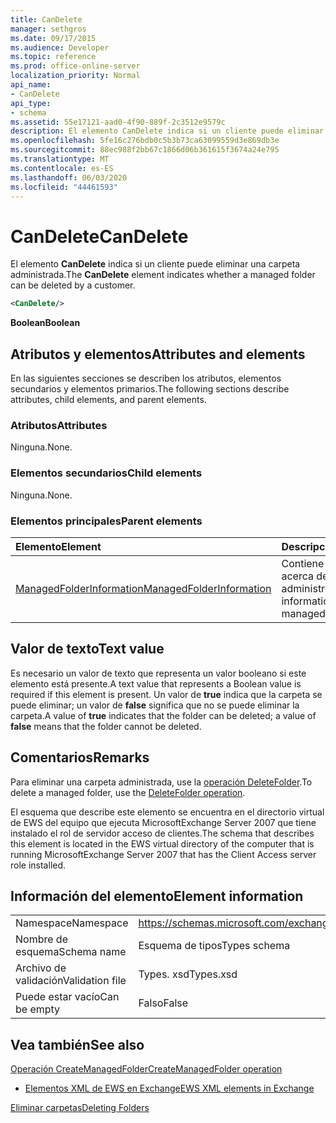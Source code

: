 ```yaml
---
title: CanDelete
manager: sethgros
ms.date: 09/17/2015
ms.audience: Developer
ms.topic: reference
ms.prod: office-online-server
localization_priority: Normal
api_name:
- CanDelete
api_type:
- schema
ms.assetid: 55e17121-aad0-4f90-889f-2c3512e9579c
description: El elemento CanDelete indica si un cliente puede eliminar una carpeta administrada.
ms.openlocfilehash: 5fe16c276bdb0c5b3b73ca63099559d3e869db3e
ms.sourcegitcommit: 88ec988f2bb67c1866d06b361615f3674a24e795
ms.translationtype: MT
ms.contentlocale: es-ES
ms.lasthandoff: 06/03/2020
ms.locfileid: "44461593"
---
```

# <a name="candelete"></a><span data-ttu-id="f0963-103">CanDelete</span><span class="sxs-lookup"><span data-stu-id="f0963-103">CanDelete</span></span>

<span data-ttu-id="f0963-104">El elemento **CanDelete** indica si un cliente puede eliminar una carpeta administrada.</span><span class="sxs-lookup"><span data-stu-id="f0963-104">The **CanDelete** element indicates whether a managed folder can be deleted by a customer.</span></span> 
  
```xml
<CanDelete/>
```

 <span data-ttu-id="f0963-105">**Boolean**</span><span class="sxs-lookup"><span data-stu-id="f0963-105">**Boolean**</span></span>
## <a name="attributes-and-elements"></a><span data-ttu-id="f0963-106">Atributos y elementos</span><span class="sxs-lookup"><span data-stu-id="f0963-106">Attributes and elements</span></span>

<span data-ttu-id="f0963-107">En las siguientes secciones se describen los atributos, elementos secundarios y elementos primarios.</span><span class="sxs-lookup"><span data-stu-id="f0963-107">The following sections describe attributes, child elements, and parent elements.</span></span>
  
### <a name="attributes"></a><span data-ttu-id="f0963-108">Atributos</span><span class="sxs-lookup"><span data-stu-id="f0963-108">Attributes</span></span>

<span data-ttu-id="f0963-109">Ninguna.</span><span class="sxs-lookup"><span data-stu-id="f0963-109">None.</span></span>
  
### <a name="child-elements"></a><span data-ttu-id="f0963-110">Elementos secundarios</span><span class="sxs-lookup"><span data-stu-id="f0963-110">Child elements</span></span>

<span data-ttu-id="f0963-111">Ninguna.</span><span class="sxs-lookup"><span data-stu-id="f0963-111">None.</span></span>
  
### <a name="parent-elements"></a><span data-ttu-id="f0963-112">Elementos principales</span><span class="sxs-lookup"><span data-stu-id="f0963-112">Parent elements</span></span>

|<span data-ttu-id="f0963-113">**Elemento**</span><span class="sxs-lookup"><span data-stu-id="f0963-113">**Element**</span></span>|<span data-ttu-id="f0963-114">**Descripción**</span><span class="sxs-lookup"><span data-stu-id="f0963-114">**Description**</span></span>|
|:-----|:-----|
|[<span data-ttu-id="f0963-115">ManagedFolderInformation</span><span class="sxs-lookup"><span data-stu-id="f0963-115">ManagedFolderInformation</span></span>](managedfolderinformation.md) <br/> |<span data-ttu-id="f0963-116">Contiene información acerca de una carpeta administrada.</span><span class="sxs-lookup"><span data-stu-id="f0963-116">Contains information about a managed folder.</span></span>  <br/> |
   
## <a name="text-value"></a><span data-ttu-id="f0963-117">Valor de texto</span><span class="sxs-lookup"><span data-stu-id="f0963-117">Text value</span></span>

<span data-ttu-id="f0963-118">Es necesario un valor de texto que representa un valor booleano si este elemento está presente.</span><span class="sxs-lookup"><span data-stu-id="f0963-118">A text value that represents a Boolean value is required if this element is present.</span></span> <span data-ttu-id="f0963-119">Un valor de **true** indica que la carpeta se puede eliminar; un valor de **false** significa que no se puede eliminar la carpeta.</span><span class="sxs-lookup"><span data-stu-id="f0963-119">A value of **true** indicates that the folder can be deleted; a value of **false** means that the folder cannot be deleted.</span></span> 
  
## <a name="remarks"></a><span data-ttu-id="f0963-120">Comentarios</span><span class="sxs-lookup"><span data-stu-id="f0963-120">Remarks</span></span>

<span data-ttu-id="f0963-121">Para eliminar una carpeta administrada, use la [operación DeleteFolder](deletefolder-operation.md).</span><span class="sxs-lookup"><span data-stu-id="f0963-121">To delete a managed folder, use the [DeleteFolder operation](deletefolder-operation.md).</span></span>
  
<span data-ttu-id="f0963-122">El esquema que describe este elemento se encuentra en el directorio virtual de EWS del equipo que ejecuta MicrosoftExchange Server 2007 que tiene instalado el rol de servidor acceso de clientes.</span><span class="sxs-lookup"><span data-stu-id="f0963-122">The schema that describes this element is located in the EWS virtual directory of the computer that is running MicrosoftExchange Server 2007 that has the Client Access server role installed.</span></span>
  
## <a name="element-information"></a><span data-ttu-id="f0963-123">Información del elemento</span><span class="sxs-lookup"><span data-stu-id="f0963-123">Element information</span></span>

|||
|:-----|:-----|
|<span data-ttu-id="f0963-124">Namespace</span><span class="sxs-lookup"><span data-stu-id="f0963-124">Namespace</span></span>  <br/> |https://schemas.microsoft.com/exchange/services/2006/types  <br/> |
|<span data-ttu-id="f0963-125">Nombre de esquema</span><span class="sxs-lookup"><span data-stu-id="f0963-125">Schema name</span></span>  <br/> |<span data-ttu-id="f0963-126">Esquema de tipos</span><span class="sxs-lookup"><span data-stu-id="f0963-126">Types schema</span></span>  <br/> |
|<span data-ttu-id="f0963-127">Archivo de validación</span><span class="sxs-lookup"><span data-stu-id="f0963-127">Validation file</span></span>  <br/> |<span data-ttu-id="f0963-128">Types. xsd</span><span class="sxs-lookup"><span data-stu-id="f0963-128">Types.xsd</span></span>  <br/> |
|<span data-ttu-id="f0963-129">Puede estar vacío</span><span class="sxs-lookup"><span data-stu-id="f0963-129">Can be empty</span></span>  <br/> |<span data-ttu-id="f0963-130">Falso</span><span class="sxs-lookup"><span data-stu-id="f0963-130">False</span></span>  <br/> |
   
## <a name="see-also"></a><span data-ttu-id="f0963-131">Vea también</span><span class="sxs-lookup"><span data-stu-id="f0963-131">See also</span></span>



[<span data-ttu-id="f0963-132">Operación CreateManagedFolder</span><span class="sxs-lookup"><span data-stu-id="f0963-132">CreateManagedFolder operation</span></span>](createmanagedfolder-operation.md)


- [<span data-ttu-id="f0963-133">Elementos XML de EWS en Exchange</span><span class="sxs-lookup"><span data-stu-id="f0963-133">EWS XML elements in Exchange</span></span>](ews-xml-elements-in-exchange.md)


[<span data-ttu-id="f0963-134">Eliminar carpetas</span><span class="sxs-lookup"><span data-stu-id="f0963-134">Deleting Folders</span></span>](https://msdn.microsoft.com/library/1958add5-5071-4239-adb2-40f7a7d74aee%28Office.15%29.aspx)

